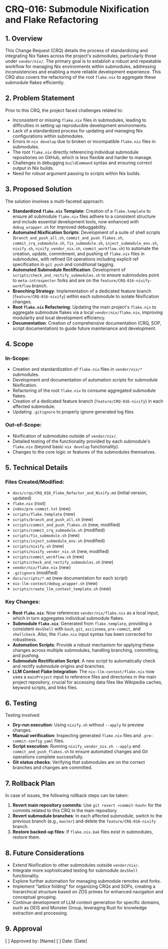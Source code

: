 # CRQ-016: Submodule Nixification and Flake Refactoring

## 1. Overview

This Change Request (CRQ) details the process of standardizing and integrating Nix flakes across the project's submodules, particularly those under `vendor/nix/`. The primary goal is to establish a robust and repeatable workflow for managing Nix environments within submodules, addressing inconsistencies and enabling a more reliable development experience. This CRQ also covers the refactoring of the root `flake.nix` to aggregate these submodule flakes efficiently.

## 2. Problem Statement

Prior to this CRQ, the project faced challenges related to:
*   Inconsistent or missing `flake.nix` files in submodules, leading to difficulties in setting up reproducible development environments.
*   Lack of a standardized process for updating and managing Nix configurations within submodules.
*   Errors in `nix develop` due to broken or incompatible `flake.nix` files in submodules.
*   The root `flake.nix` directly referencing individual submodule repositories on GitHub, which is less flexible and harder to manage.
*   Challenges in debugging `buildCommand` syntax and ensuring correct output in Nix builds.
*   Need for robust argument passing to scripts within Nix builds.

## 3. Proposed Solution

The solution involves a multi-faceted approach:
*   **Standardized `flake.nix` Template**: Creation of a `flake.template` to ensure all submodule `flake.nix` files adhere to a consistent structure and include essential development tools, now enhanced with `debug_wrapper.sh` for improved debuggability.
*   **Automated Nixification Scripts**: Development of a suite of shell scripts (`branch_and_push_all.sh`, `commit_and_push_flakes.sh`, `commit_crq_submodule.sh`, `fix_submodule.sh`, `inject_submodule_env.sh`, `nixify.sh`, `nixify_vendor_nix.sh`, `commit_workflow.sh`) to automate the creation, update, commitment, and pushing of `flake.nix` files in submodules, with refined Git operations including explicit ref specification in `git push` and conditional tagging.
*   **Automated Submodule Rectification**: Development of `scripts/check_and_rectify_submodules.sh` to ensure submodules point to `meta-introspector` forks and are on the `feature/CRQ-016-nixify-workflow` branch.
*   **Branching Strategy**: Implementation of a dedicated feature branch (`feature/CRQ-016-nixify`) within each submodule to isolate Nixification changes.
*   **Root `flake.nix` Refactoring**: Updating the main project's `flake.nix` to aggregate submodule flakes via a local `vendor/nix/flake.nix`, improving modularity and local development efficiency.
*   **Documentation**: Creation of comprehensive documentation (CRQ, SOP, script documentation) to guide future maintenance and development.

## 4. Scope

### In-Scope:
*   Creation and standardization of `flake.nix` files in `vendor/nix/*` submodules.
*   Development and documentation of automation scripts for submodule Nixification.
*   Refactoring of the root `flake.nix` to consume aggregated submodule flakes.
*   Creation of a dedicated feature branch (`feature/CRQ-016-nixify`) in each affected submodule.
*   Updating `.gitignore` to properly ignore generated log files.

### Out-of-Scope:
*   Nixification of submodules outside of `vendor/nix/`.
*   Detailed testing of the functionality provided by each submodule's `flake.nix` (beyond basic `nix develop` functionality).
*   Changes to the core logic or features of the submodules themselves.

## 5. Technical Details

### Files Created/Modified:
*   `docs/crqs/CRQ_016_Flake_Refactor_and_Nixify.md` (initial version, updated)
*   `flake.nix` (root)
*   `index/pre-commit.txt` (new)
*   `scripts/flake.template` (new)
*   `scripts/branch_and_push_all.sh` (new)
*   `scripts/commit_and_push_flakes.sh` (new, modified)
*   `scripts/commit_crq_submodule.sh` (modified)
*   `scripts/fix_submodule.sh` (new)
*   `scripts/inject_submodule_env.sh` (modified)
*   `scripts/nixify.sh` (new)
*   `scripts/nixify_vendor_nix.sh` (new, modified)
*   `scripts/commit_workflow.sh` (new)
*   `scripts/check_and_rectify_submodules.sh` (new)
*   `vendor/nix/flake.nix` (new)
*   `.gitignore` (modified)
*   `docs/scripts/*.md` (new documentation for each script)
*   `nix-llm-context/debug_wrapper.sh` (new)
*   `scripts/create_llm_context_template.sh` (new)

### Key Changes:
*   **Root `flake.nix`**: Now references `vendor/nix/flake.nix` as a local input, which in turn aggregates individual submodule flakes.
*   **Submodule `flake.nix`**: Generated from `flake.template`, providing a consistent `devShell` with `bash`, `git`, `asciinema`, `pre-commit`, and `shellcheck`. Also, the `flake.nix` input syntax has been corrected for robustness.
*   **Automation Scripts**: Provide a robust mechanism for applying these changes across multiple submodules, handling branching, committing, and pushing.
*   **Submodule Rectification Script**: A new script to automatically check and rectify submodule origins and branches.
*   **LLM Context Flake Integration**: The `nix-llm-context/flake.nix` now uses a `mainProject` input to reference files and directories in the main project repository, crucial for accessing data files like Wikipedia caches, keyword scripts, and links files.

## 6. Testing

Testing involved:
*   **Dry-run execution**: Using `nixify.sh` without `--apply` to preview changes.
*   **Manual verification**: Inspecting generated `flake.nix` files and `.pre-commit-config.yaml` files.
*   **Script execution**: Running `nixify_vendor_nix.sh --apply` and `commit_and_push_flakes.sh` to ensure automated changes and Git operations complete successfully.
*   **Git status checks**: Verifying that submodules are on the correct branches and changes are committed.

## 7. Rollback Plan

In case of issues, the following rollback steps can be taken:
1.  **Revert main repository commits**: Use `git revert <commit-hash>` for the commits related to this CRQ in the main repository.
2.  **Revert submodule branches**: In each affected submodule, switch to the previous branch (e.g., `master`) and delete the `feature/CRQ-016-nixify` branch.
3.  **Restore backed-up files**: If `flake.nix.bak` files exist in submodules, restore them.

## 8. Future Considerations

*   Extend Nixification to other submodules outside `vendor/nix/`.
*   Integrate more sophisticated testing for submodule `devShell` functionality.
*   Explore further automation for managing submodule remotes and forks.
*   Implement "lattice folding" for organizing CRQs and SOPs, creating a hierarchical structure based on ZOS primes for enhanced navigation and conceptual grouping.
*   Continue development of LLM context generation for specific domains, such as OEIS and Monster Group, leveraging Rust for knowledge extraction and processing.

## 9. Approval

[ ] Approved by: [Name]
[ ] Date: [Date]
